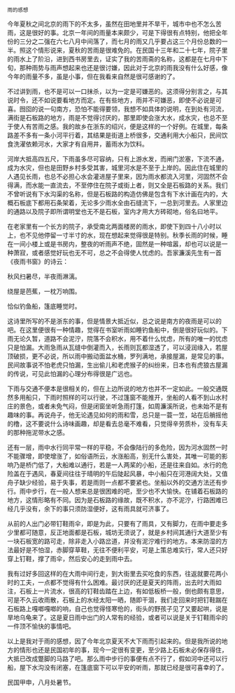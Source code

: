     雨的感想 

   今年夏秋之间北京的雨下的不太多，虽然在田地里并不旱干，城市中也不怎么苦雨，这是很好的事。北京一年间的雨量本来颇少，可是下得很有点特别，他把全年份的三分之二强在六七八月中间落了，而七月的雨又几乎要占这三个月份总数的一半。照这个情形说来，夏秋的苦雨是很难免的。在民国十三年和二十七年，院子里的雨水上了阶沿，进到西书房里去，证实了我的苦雨斋的名称，这都是在七月中下旬，那种雨势与雨声想起来也还是很讨嫌，因此对于北京的雨我没有什么好感，像今年的雨量不多，虽是小事，但在我看来自然是很可感谢的了。

   不过讲到雨，也不是可以一口抹杀，以为一定是可嫌恶的。这须得分别言之，与其说时令，还不如说要看地方而定。在有些地方，雨并不可嫌恶，即使不必说是可喜。囫囵的说一句南方，恐怕不能得要领，我想不如具体的说明，在到处有河流，满街是石板路的地方，雨是不觉得讨厌的，那里即使会涨大水，成水灾，也总不至于使人有苦雨之感。我的故乡在浙东的绍兴，便是这样的一个好例。在城里，每条路差不多有一条小河平行着，其结果是街道上桥很多，交通利用大小船只，民间饮食洗濯依赖河水，大家才有自用井，蓄雨水为饮料。

   河岸大抵高四五尺，下雨虽多尽可容纳，只有上游水发，而闸门淤塞，下流不通，成为水灾，但也是田野乡村多受其害，城里河水是不至于上岸的。因此住在城里的人遇见长雨，也总不必担心水会灌进屋子里来，因为雨水都流入河里，河固然不会得满，而水能一直流去，不至停住在院子或街上者，则又全是石板路的关系。我们不曾听说有下水沟渠的名称，但是石板路的构造仿佛是包含有下水计画在内的，大概石板底下都用石条架着，无论多少雨水全由石缝流下，一总到河里去。人家里边的通路以及院子即所谓明堂也无不是石板，室内才用大方砖砌地，俗名曰地平。

   在老家里有一个长方的院子，承受南北两面楼房的雨水，即使下到四十八小时以上，也不见他停留一寸半寸的水，现在想起来觉得很是特别。秋季长雨的时候，睡在一间小楼上或是书房内，整夜的听雨声不绝，固然是一种喧嚣，却也可以说是一种萧寂，或者感觉好玩也无不可，总之不会得使人忧虑的。吾家濂溪先生有一首《夜雨书窗》的诗云：

   秋风扫暑尽，半夜雨淋漓。

   绕屋是芭蕉，一枕万响围。

   恰似钓鱼船，篷底睡觉时。

   这诗里所写的不是浙东的事，但是情景大抵近似，总之说是南方的夜雨是可以的吧。在这里便很有一种情趣，觉得在书室听雨如睡钓鱼船中，倒是很好玩似的。下雨无论久暂，道路不会泥泞，院落不会积水，用不着什么忧虑，所有的唯一的忧虑只是怕漏。大雨急雨从瓦缝中倒灌而入，长雨则瓦都湿透了，可以浸润缘入，若屋顶破损，更不必说，所以雨中搬动面盆水桶，罗列满地，承接屋漏，是常见的事。民间故事说不怕老虎只怕漏，生出偷儿和老虎猴子的纠纷来，日本也有虎狼古屋漏的传说，可见此怕漏的心理分布得很是广远也。

   下雨与交通不便本是很相关的，但在上边所说的地方也并不一定如此。一般交通既然多用船只，下雨时照样的可以行驶，不过篷窗不能推开，坐船的人看不到山水村庄的景色，或者未免气闷，但是闭窗坐听急雨打篷，如周濂溪所说，也未始不是有趣味的事。再说舟子，他无论遇见如何的雨和雪，总只是一蓑一笠，站在后艄摇他的橹，这不要说什么诗味画趣，却是看去总毫不难看，只觉得辛劳质朴，没有车夫的那种拖泥带水之感。

   还有一层，雨中水行同平常一样的平稳，不会像陆行的多危险，因为河水固然一时不能骤增，即使增涨了，如俗语所云，水涨船高，别无什么害处，其唯一可能的影响乃是桥门低了，大船难以通行，若是一人两桨的小船，还是往来自如。水行的危险盖在于遇风，春夏间往往于晴明的午后陡起风暴，中小船只在河港阔大处，又值舟子缺少经验，易于失事，若是雨则一点都不要紧也。坐船以外的交通方法还有步行。雨中步行，在一般人想来总是很困难的吧，至少也不大愉快。在铺着石板路的地方，这情形略有不同。因为是石板路的缘故，既不积水，亦不泥泞，行路困难已经几乎没有，余下的事只须防湿便好，这有雨具就可济事了。

   从前的人出门必带钉鞋雨伞，即是为此，只要有了雨具，又有脚力，在雨中要走多少里都可随意，反正地面都是石板，城坊无须说了，就是乡村间其通行大道至少有一块石板宽的路可走，除非走入小路岔道，并没有泥泞难行的地方。本来防湿的方法最好是不怕湿，赤脚穿草鞋，无往不便利平安，可是上策总难实行，常人还只好穿上钉鞋，撑了雨伞，然后安心的走到雨中去。

   我有过好多回这样的在大雨中间行走，到大街里去买吃食的东西，往返就要花两小时的工夫，一点都不觉得有什么困难。最讨厌的还是夏天的阵雨，出去时大雨如注，石板上一片流水，很高的钉鞋齿踏在上边，有如低板桥一般，倒也颇有意思，可是不久云收雨散，石板上的水经太阳一晒，随即干涸，我们走回来时把钉鞋踹在石板路上嘎啷嘎啷的响，自己也觉得怪寒伧的，街头的野孩子见了又要起哄，说是旱地乌龟来了。这是夏日雨中出门的人常有的经验，或者可以说是关于钉鞋雨伞的一件顶不愉快的事情吧。

   以上是我对于雨的感想，因了今年北京夏天不大下雨而引起来的。但是我所说的地方的情形也还是民国初年的事，现今一定很有变更，至少路上石板未必保存得住，大抵已改成蹩脚的马路了吧。那么雨中步行的事便有点不行了，假如河中还可以行船，屋下水沟没有闭塞，在篷底窗下可以平安的听雨，那就已经是很可喜幸的了。

   民国甲申，八月处暑节。


